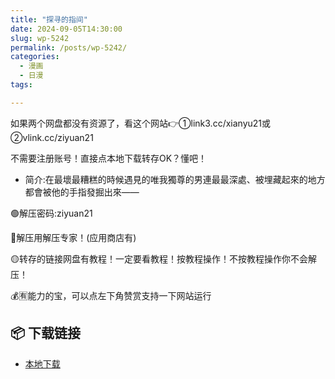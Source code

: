 ```yaml
---
title: "探寻的指间"
date: 2024-09-05T14:30:00
slug: wp-5242
permalink: /posts/wp-5242/
categories:
  - 漫画
  - 日漫
tags:

---
```


如果两个网盘都没有资源了，看这个网站👉①link3.cc/xianyu21或②vlink.cc/ziyuan21

不需要注册账号！直接点本地下载转存OK？懂吧！

*   简介:在最壞最糟糕的時候遇見的唯我獨尊的男連最最深處、被埋藏起來的地方都會被他的手指發掘出來——

🟢解压密码:ziyuan21

🔵解压用解压专家！(应用商店有)

🟡转存的链接网盘有教程！一定要看教程！按教程操作！不按教程操作你不会解压！

💰🈶能力的宝，可以点左下角赞赏支持一下网站运行

## 📦 下载链接
- [本地下载](https://blziyuan21.com/pay-download/5242?key=a0f3aae4b1&down_id=0)

